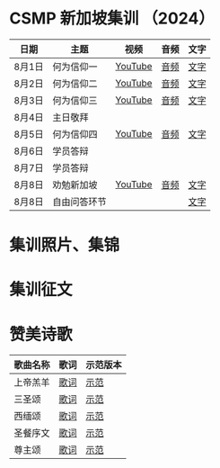 
# CSMP 新加坡集训 （2024）

|日期|主题|视频|音频|文字|
|-------|-------------|------------|--------------|---------------|
|8月1日|何为信仰一|[YouTube](https://www.youtube.com/watch?v=-2ZYWbgL0KA&t=603s)|[音频](https://carmelbible.sgp1.digitaloceanspaces.com/csmp2024/0101_f.mp3)|[文字]()|
|8月2日|何为信仰二|[YouTube]()|[音频](https://carmelbible.sgp1.digitaloceanspaces.com/csmp2024/0201_f.mp3)|[文字]()|
|8月3日|何为信仰三|[YouTube]()|[音频](https://carmelbible.sgp1.digitaloceanspaces.com/csmp2024/0301_f.mp3)|[文字]()|
|8月4日|主日敬拜||||
|8月5日|何为信仰四|[YouTube]()|[音频]()|[文字]()|
|8月6日|学员答辩||||
|8月7日|学员答辩||||
|8月8日|劝勉新加坡|[YouTube](https://www.youtube.com/watch?v=BFMUjauh__s&t=1195s)|[音频]()|[文字]()|
|8月8日|自由问答环节|||[文字](0802.md)|

# 集训照片、集锦

# 集训征文

# 赞美诗歌

|歌曲名称|歌词|示范版本|
|------|-----------|--------------|
|上帝羔羊|[歌词](https://carmelbible.sgp1.digitaloceanspaces.com/%E8%B5%9E%E7%BE%8E%E8%AF%97/%E4%B8%8A%E5%B8%9D%E7%BE%94%E7%BE%8A.jpg)|[示范](https://carmelbible.sgp1.digitaloceanspaces.com/%E8%B5%9E%E7%BE%8E%E8%AF%97/%E4%B8%8A%E5%B8%9D%E7%BE%94%E7%BE%8A.mp3)|
|三圣颂|[歌词](https://carmelbible.sgp1.digitaloceanspaces.com/%E8%B5%9E%E7%BE%8E%E8%AF%97/%E4%B8%89%E5%9C%A3%E9%A2%82.jpg)|[示范](https://carmelbible.sgp1.digitaloceanspaces.com/%E8%B5%9E%E7%BE%8E%E8%AF%97/%E4%B8%89%E5%9C%A3%E9%A2%82.mp3)|
|西缅颂|[歌词](https://carmelbible.sgp1.digitaloceanspaces.com/%E8%B5%9E%E7%BE%8E%E8%AF%97/%E8%A5%BF%E7%BC%85%E9%A2%82.jpg)|[示范](https://carmelbible.sgp1.digitaloceanspaces.com/%E8%B5%9E%E7%BE%8E%E8%AF%97/%E8%A5%BF%E9%9D%A2%E9%A2%82.mp3)|
|圣餐序文|[歌词](https://carmelbible.sgp1.digitaloceanspaces.com/%E8%B5%9E%E7%BE%8E%E8%AF%97/%E5%9C%A3%E9%A4%90%E5%BA%8F%E6%96%87.jpg)|[示范](https://carmelbible.sgp1.digitaloceanspaces.com/%E8%B5%9E%E7%BE%8E%E8%AF%97/%E5%9C%A3%E9%A4%90%E5%BA%8F%E6%96%87.mp3)|
|尊主颂|[歌词](https://carmelbible.sgp1.digitaloceanspaces.com/%E8%B5%9E%E7%BE%8E%E8%AF%97/%E5%9C%A3%E9%A4%90%E5%BA%8F%E6%96%87.jpg)|[示范](https://carmelbible.sgp1.digitaloceanspaces.com/%E8%B5%9E%E7%BE%8E%E8%AF%97/%E5%9C%A3%E9%A4%90%E5%BA%8F%E6%96%87.mp3)|
